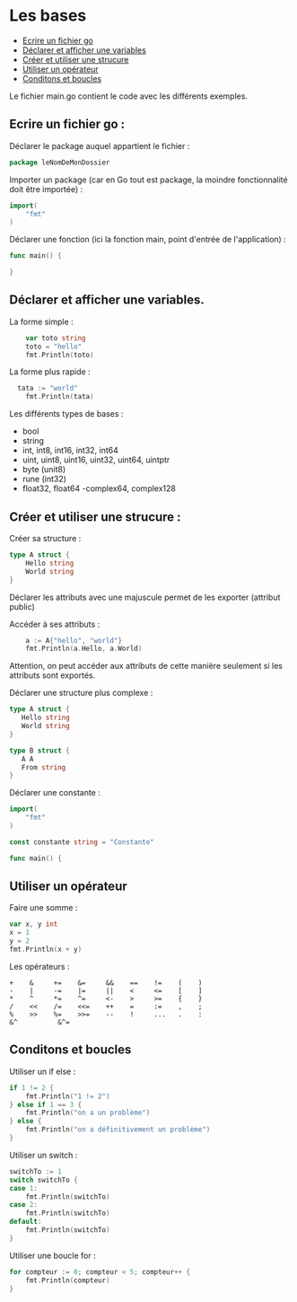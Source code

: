 # Les bases

- [Ecrire un fichier go](#ecrire-un-fichier-go)
- [Déclarer et afficher une variables](#déclarer-et-afficher-une-variables)
- [Créer et utiliser une strucure](#créer-et-utiliser-une-strucure)
- [Utiliser un opérateur](#utiliser-un-opérateur)
- [Conditons et boucles](#conditons-et-boucles)

Le fichier main.go contient le code avec les différents exemples.

## Ecrire un fichier go :

Déclarer le package auquel appartient le fichier :
```go
package leNomDeMonDossier
```

Importer un package (car en Go tout est package, la moindre fonctionnalité doit être importée) :
```go
import(
	"fmt"
)
```

Déclarer une fonction (ici la fonction main, point d'entrée de l'application) :
```go
func main() {

}
```

## Déclarer et afficher une variables.

La forme simple :
```go
	var toto string
	toto = "hello"
	fmt.Println(toto)
```
  
La forme plus rapide :
```go
  tata := "world"
	fmt.Println(tata)
``` 

Les différents types de bases :
  - bool
  - string
  - int, int8, int16, int32, int64
  - uint, uint8, uint16, uint32, uint64, uintptr
  - byte (unit8)
  - rune (int32)
  - float32, float64
  -complex64, complex128
  
## Créer et utiliser une strucure :

Créer sa structure :
```go
type A struct {
	Hello string
	World string
}
```
Déclarer les attributs avec une majuscule permet de les exporter (attribut public)

Accéder à ses attributs :
```go
	a := A{"hello", "world"}
	fmt.Println(a.Hello, a.World)
 ```
 Attention, on peut accéder aux attributs de cette manière seulement si les attributs sont exportés.
 
 Déclarer une structure plus complexe :
 ```go
 type A struct {
	Hello string
	World string
}

type B struct {
	A A
	From string
}
```

Déclarer une constante :
```go
import(
	"fmt"
)

const constante string = "Constante"

func main() {
```

## Utiliser un opérateur

Faire une somme :
```go
var x, y int
x = 1
y = 2
fmt.Println(x + y)
```

Les opérateurs :
```
+    &     +=    &=     &&    ==    !=    (    )
-    |     -=    |=     ||    <     <=    [    ]
*    ^     *=    ^=     <-    >     >=    {    }
/    <<    /=    <<=    ++    =     :=    ,    ;
%    >>    %=    >>=    --    !     ...   .    :
&^          &^=
```

## Conditons et boucles

Utiliser un if else :
```go
if 1 != 2 {
	fmt.Println("1 != 2")
} else if 1 == 3 {
	fmt.Println("on a un problème")
} else {
	fmt.Println("on a définitivement un problème")
}
```

Utiliser un switch :
```go
switchTo := 1
switch switchTo {
case 1:
	fmt.Println(switchTo)
case 2:
	fmt.Println(switchTo)
default:
	fmt.Println(switchTo)
}
```

Utiliser une boucle for :
```go
for compteur := 0; compteur < 5; compteur++ {
	fmt.Println(compteur)
}
```
